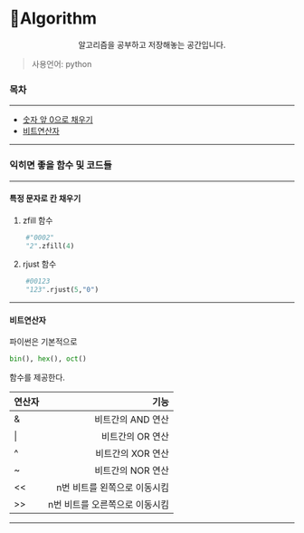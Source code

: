 # :pencil:Algorithm

<div align="center">
    알고리즘을 공부하고 저장해놓는 공간입니다.
</div>

> 사용언어: python

### 목차

---

- [숫자 앞 0으로 채우기](#특정-문자로-칸-채우기)
- [비트연산자](#비트연산자)

---

### 익히면 좋을 함수 및 코드들

---

#### 특정 문자로 칸 채우기

1. zfill 함수
```python
    #"0002"
    "2".zfill(4)
```
2. rjust 함수
```python
    #00123
    "123".rjust(5,"0")
```
---

#### 비트연산자

파이썬은 기본적으로
```python
bin(), hex(), oct()
```
 함수를 제공한다.
 
| 연산자 | 기능 |
|:--|--:|
|&|비트간의 AND 연산|
|\||비트간의 OR 연산|
|^|비트간의 XOR 연산|
|~|비트간의 NOR 연산|
|<<|n번 비트를 왼쪽으로 이동시킴|
|>>|n번 비트를 오른쪽으로 이동시킴|

---
